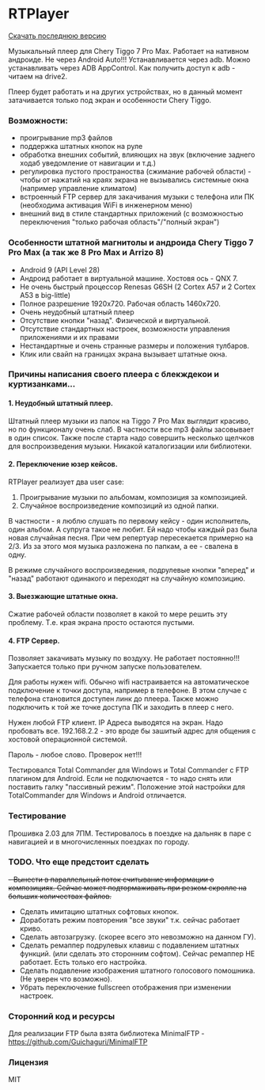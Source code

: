 # RTPlayer

[Скачать последнюю версию](https://github.com/rbwsok/RTPlayer/releases)

Музыкальный плеер для Chery Tiggo 7 Pro Max. Работает на нативном андроиде. Не через Android Auto!!! Устанавливается через adb. Можно устанавливать через ADB AppControl. Как получить доступ к adb - читаем на drive2.

Плеер будет работать и на других устройствах, но в данный момент затачивается только под экран и особенности Chery Tiggo. 

### Возможности:
- проигрывание mp3 файлов
- поддержка штатных кнопок на руле
- обработка внешних событий, влияющих на звук (включение заднего ходаб уведомление от навигации и т.д.)
- регулировка пустого пространоства (сжимание рабочей области) - чтобы от нажатий на краях экрана не вызывались системные окна (например управление климатом)
- встроенный FTP сервер для закачивания музыки с телефона или ПК (необходима активация WiFi в инженерном меню)
- внешний вид в стиле стандартных приложений (с возможностью переключения "только рабочая область"/"полный экран")

### Особенности штатной магнитолы и андроида Chery Tiggo 7 Pro Max (а так же 8 Pro Max и Arrizo 8)
- Android 9 (API Level 28)
- Андроид работает в виртуальной машине. Хостовя ось - QNX 7.
- Не очень быстрый процессор Renesas G6SH (2 Cortex A57 и 2 Cortex A53 в big-little)
- Полное разрешение 1920x720. Рабочая область 1460x720.
- Очень неудобный штатный плеер
- Отсутствие кнопки "назад". Физической и виртуальной.
- Отсутствие стандартных настроек, возможности управления приложениями и их правами
- Нестандартные и очень странные размеры и положения тулбаров.
- Клик или свайп на границах экрана вызывает штатные окна.
  
### Причины написания своего плеера с блекждекои и куртизанками...

#### 1. Неудобный штатный плеер.

Штатный плеер музыки из папок на Tiggo 7 Pro Max выглядит красиво, но по функционалу очень слаб. В частности все mp3 файлы засовывает в один список. Также после старта надо совершить несколько щелчков для воспроизведения музыки. Никакой каталогизации или библиотеки.

#### 2. Переключение юзер кейсов.

RTPlayer реализует два user case:
1. Проигрывание музыки по альбомам, композиция за композицией.
2. Случайное воспроизведение композиций из одной папки.

В частности - я люблю слушать по первому кейсу - один исполнитель, один альбом. А супруга такое не любит. Ей надо чтобы каждый раз была новая случайная песня. При чем репертуар пересекается примерно на 2/3. Из за этого моя музыка разложена по папкам, а ее - свалена в одну.

В режиме случайного воспроизведения, подрулевые кнопки "вперед" и "назад" работают одинакого и переходят на случайную композицию.

#### 3. Выезжающие штатные окна.

Сжатие рабочей области позволяет в какой то мере решить эту проблему. Т.е. края экрана просто остаются пустыми. 

#### 4. FTP Сервер.

Позволяет закачивать музыку по воздуху. Не работает постоянно!!! Запускается только при ручном запуске пользователем.

Для работы нужен wifi. Обычно wifi настраивается на автоматическое подключение к точки доступа, например в телефоне. В этом случае с телефона становится доступен линк до плеера. Также можно подключить к той же точке доступа ПК и заходить в плеер с него.

Нужен любой FTP клиент. IP Адреса выводятся на экран. Надо пробовать все. 192.168.2.2 - это вроде бы зашитый адрес для общения с хостовой операционной системой.

Пароль - любое слово. Проверок нет!!!

Тестировался Total Commander для Windows и Total Commander c FTP плагином для Android. Если не подключается - то надо снять или поставить галку "пассивный режим". Положение этой настройки для TotalCommander для Windows и Android отличается.

### Тестирование

Прошивка 2.03 для 7ПМ.
Тестировалось в поездке на дальняк в паре с навигацией и в многочисленных поездках по городу.

### TODO. Что еще предстоит сделать
~~- Вынести в параллельный поток считывание информации о композициях. Сейчас может подтормаживать при резком скролле на больших количествах файлов.~~
- Сделать имитацию штатных софтовых кнопок.
- Доработать режим повторения "все звуки" т.к. сейчас работает криво.
- Сделать автозагрузку. (скорее всего это невозможно на данном ГУ).
- Сделать ремаппер подрулевых клавиш с подавлением штатных функций. (или сделать это сторонним софтом). Сейчас ремаппер НЕ работает. Есть только его настройка.
- Сделать подавление изображения штатного голосового помошника. (Не уверен что возможно).
- Убрать переключение fullscreen отображения при изменении настроек.

### Сторонний код и ресурсы

Для реализации FTP была взята библиотека MinimalFTP - https://github.com/Guichaguri/MinimalFTP

### Лицензия

MIT
